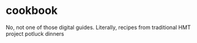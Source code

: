 # cookbook
No, not one of those digital guides.  Literally, recipes from traditional HMT project potluck dinners
